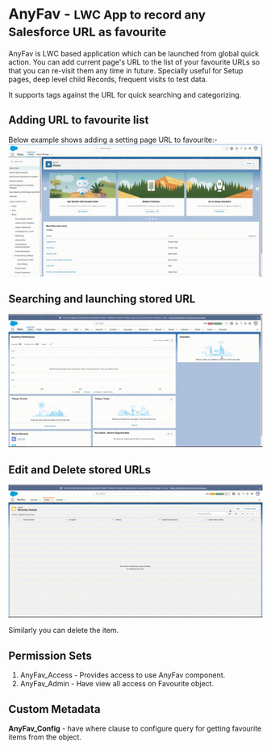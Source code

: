 # AnyFav - <span style="font-size:smaller;">LWC App to record any Salesforce URL as favourite </span>
AnyFav is LWC based application which can be launched from global quick action. You can add current page's URL to the list of your favourite URLs so that you can re-visit them any time in future. Specially useful for Setup pages, deep level child Records, frequent visits to test data.   

It supports tags against the URL for quick searching and categorizing.

## Adding URL to favourite list
Below example shows adding a setting page URL to favourite:-
![](/assets/add_favourite.gif)

## Searching and launching stored URL
![](/assets/searching_favourite_by_tag.gif)
## Edit and Delete stored URLs
![](/assets/edit_favourite_item.gif)

Similarly you can delete the item.

## Permission Sets
1) AnyFav_Access - Provides access to use AnyFav component.
2) AnyFav_Admin - Have view all access on Favourite object.

## Custom Metadata
<strong>AnyFav_Config</strong> - have where clause to configure query for getting favourite items from the object.
